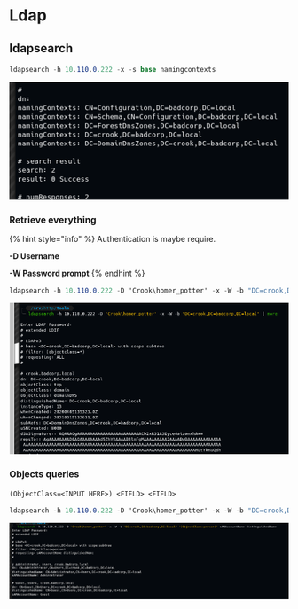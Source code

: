 # Ldap

## ldapsearch

```csharp
ldapsearch -h 10.110.0.222 -x -s base namingcontexts
```

![](../../../../.gitbook/assets/image%20%28143%29.png)

### Retrieve everything

{% hint style="info" %}
Authentication is maybe require.

**-D Username**

**-W Password prompt**
{% endhint %}

```csharp
ldapsearch -h 10.110.0.222 -D 'Crook\homer_potter' -x -W -b "DC=crook,DC=badcorp,DC=local"
```

![](../../../../.gitbook/assets/image%20%28149%29.png)

### Objects queries

`(ObjectClass=<INPUT HERE>) <FIELD> <FIELD>`

```csharp
ldapsearch -h 10.110.0.222 -D 'Crook\homer_potter' -x -W -b "DC=crook,DC=badcorp,DC=local" '(ObjectClass=person)' sAMAccountName distinguishedName
```

![](../../../../.gitbook/assets/image%20%2898%29.png)

